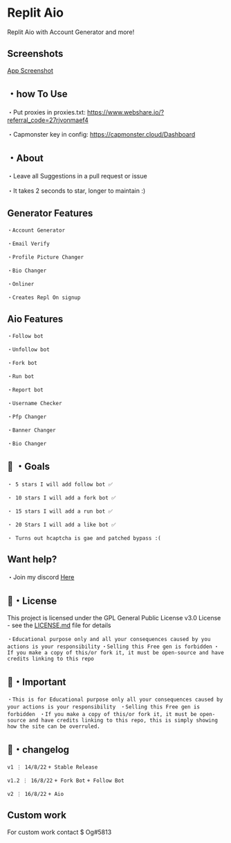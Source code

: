 
# Replit Aio

Replit Aio with Account Generator and more!


## Screenshots

[App Screenshot](https://github.com/Hazza3100/ReplitAio/blob/main/aio.png)


##  ・how To Use

・Put proxies in proxies.txt: https://www.webshare.io/?referral_code=27rjvonmaef4

・Capmonster key in config: https://capmonster.cloud/Dashboard


## ・About

・Leave all Suggestions in a pull request or issue

・It takes 2 seconds to star, longer to maintain :)

## Generator Features

```・Account Generator```

```・Email Verify```

```・Profile Picture Changer```

```・Bio Changer```

```・Onliner```

```・Creates Repl On signup```


## Aio Features

```・Follow bot```

```・Unfollow bot```

```・Fork bot```

```・Run bot```

```・Report bot```

```・Username Checker```

```・Pfp Changer```

```・Banner Changer```

```・Bio Changer```

## 🥅 ・Goals

```・ 5 stars I will add follow bot ✅```

```・ 10 stars I will add a fork bot ✅```

```・ 15 stars I will add a run bot ✅```

```・ 20 Stars I will add a like bot ✅```

```・ Turns out hcaptcha is gae and patched bypass :(```

## Want help?

・Join my discord [Here](https://discord.gg/YjcFezTtUe)

## 📄・License

This project is licensed under the GPL General Public License v3.0 License - see the [LICENSE.md](https://github.com/Hazza3100/ReplitAio/blob/main/LICENSE) file for details

 ```・Educational purpose only and all your consequences caused by you actions is your responsibility```
```・Selling this Free gen is forbidden```
  ```・If you make a copy of this/or fork it, it must be open-source and have credits linking to this repo```
  
  
## 📄・Important

```・This is for Educational purpose only all your consequences caused by your actions is your responsibility ```
```・Selling this Free gen is forbidden ```
```・If you make a copy of this/or fork it, it must be open-source and have credits linking to this repo, this is simply showing how the site can be overruled.```

##  💭・changelog

```v1 ⋮ 14/8/22```
```+ Stable Release```

```v1.2 ⋮ 16/8/22```
```+ Fork Bot```
```+ Follow Bot```

```v2 ⋮ 16/8/22```
```+ Aio```


## Custom work

For custom work contact $ Og#5813
